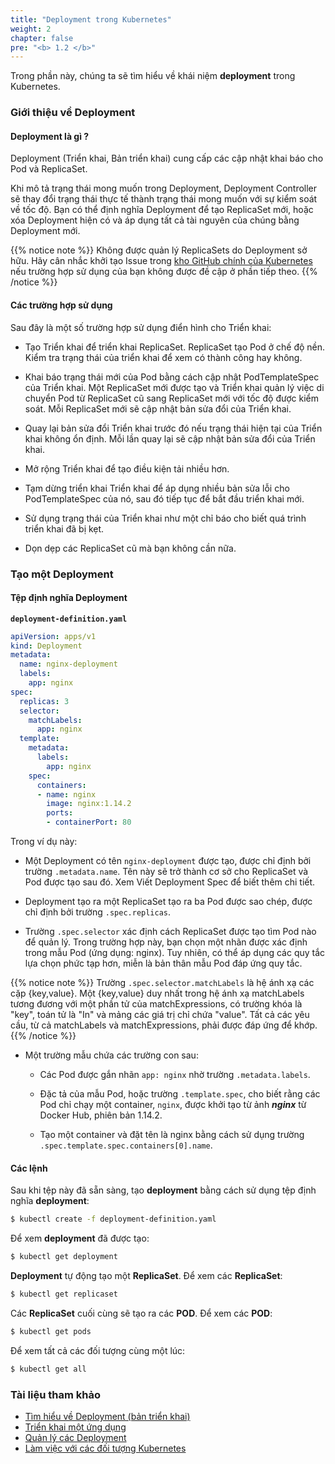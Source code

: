 ```yaml
---
title: "Deployment trong Kubernetes"
weight: 2
chapter: false
pre: "<b> 1.2 </b>"
---
```


Trong phần này, chúng ta sẽ tìm hiểu về khái niệm **deployment** trong Kubernetes.

### Giới thiệu về Deployment
#### Deployment là gì ?

Deployment (Triển khai, Bản triển khai) cung cấp các cập nhật khai báo cho Pod và ReplicaSet.

Khi mô tả trạng thái mong muốn trong Deployment, Deployment Controller sẽ thay đổi trạng thái thực tế thành trạng thái mong muốn với sự kiểm soát về tốc độ. Bạn có thể định nghĩa Deployment để tạo ReplicaSet mới, hoặc xóa Deployment hiện có và áp dụng tất cả tài nguyên của chúng bằng Deployment mới.

{{% notice note %}}
Không được quản lý ReplicaSets do Deployment sở hữu. Hãy cân nhắc khởi tạo Issue trong [kho GitHub chính của Kubernetes](https://github.com/kubernetes/kubernetes/issues) nếu trường hợp sử dụng của bạn không được đề cập ở phần tiếp theo.
{{% /notice %}}

#### Các trường hợp sử dụng
Sau đây là một số trường hợp sử dụng điển hình cho Triển khai:

- Tạo Triển khai để triển khai ReplicaSet. ReplicaSet tạo Pod ở chế độ nền. Kiểm tra trạng thái của triển khai để xem có thành công hay không.

- Khai báo trạng thái mới của Pod bằng cách cập nhật PodTemplateSpec của Triển khai. Một ReplicaSet mới được tạo và Triển khai quản lý việc di chuyển Pod từ ReplicaSet cũ sang ReplicaSet mới với tốc độ được kiểm soát. Mỗi ReplicaSet mới sẽ cập nhật bản sửa đổi của Triển khai.

- Quay lại bản sửa đổi Triển khai trước đó nếu trạng thái hiện tại của Triển khai không ổn định. Mỗi lần quay lại sẽ cập nhật bản sửa đổi của Triển khai.

- Mở rộng Triển khai để tạo điều kiện tải nhiều hơn.

- Tạm dừng triển khai Triển khai để áp dụng nhiều bản sửa lỗi cho PodTemplateSpec của nó, sau đó tiếp tục để bắt đầu triển khai mới.

- Sử dụng trạng thái của Triển khai như một chỉ báo cho biết quá trình triển khai đã bị kẹt.

- Dọn dẹp các ReplicaSet cũ mà bạn không cần nữa.


### Tạo một Deployment
#### Tệp định nghĩa Deployment

**`deployment-definition.yaml`**
```yaml
apiVersion: apps/v1
kind: Deployment
metadata:
  name: nginx-deployment
  labels:
    app: nginx
spec:
  replicas: 3
  selector:
    matchLabels:
      app: nginx
  template:
    metadata:
      labels:
        app: nginx
    spec:
      containers:
      - name: nginx
        image: nginx:1.14.2
        ports:
        - containerPort: 80
```

Trong ví dụ này:

- Một Deployment có tên `nginx-deployment` được tạo, được chỉ định bởi trường `.metadata.name`. Tên này sẽ trở thành cơ sở cho ReplicaSet và Pod được tạo sau đó. Xem Viết Deployment Spec để biết thêm chi tiết.

- Deployment tạo ra một ReplicaSet tạo ra ba Pod được sao chép, được chỉ định bởi trường `.spec.replicas`.

- Trường `.spec.selector` xác định cách ReplicaSet được tạo tìm Pod nào để quản lý. Trong trường hợp này, bạn chọn một nhãn được xác định trong mẫu Pod (ứng dụng: nginx). Tuy nhiên, có thể áp dụng các quy tắc lựa chọn phức tạp hơn, miễn là bản thân mẫu Pod đáp ứng quy tắc.

{{% notice note %}}
Trường `.spec.selector.matchLabels` là hệ ánh xạ các cặp {key,value}. Một {key,value} duy nhất trong hệ ánh xạ matchLabels tương đương với một phần tử của matchExpressions, có trường khóa là "key", toán tử là "In" và mảng các giá trị ​​chỉ chứa "value". Tất cả các yêu cầu, từ cả matchLabels và matchExpressions, phải được đáp ứng để khớp.
{{% /notice %}}

- Một trường mẫu chứa các trường con sau:

  - Các Pod được gắn nhãn `app: nginx` nhờ trường `.metadata.labels`.

  - Đặc tả của mẫu Pod, hoặc trường `.template.spec`, cho biết rằng các Pod chỉ chạy một container, `nginx`, được khởi tạo từ ảnh **_nginx_** từ Docker Hub, phiên bản 1.14.2.

  - Tạo một container và đặt tên là nginx bằng cách sử dụng trường `.spec.template.spec.containers[0].name`.

#### Các lệnh

Sau khi tệp này đã sẵn sàng, tạo **deployment** bằng cách sử dụng tệp định nghĩa **deployment**:

```bash
$ kubectl create -f deployment-definition.yaml
```

Để xem **deployment** đã được tạo:

```bash
$ kubectl get deployment
```

**Deployment** tự động tạo một **ReplicaSet**. Để xem các **ReplicaSet**:

```bash
$ kubectl get replicaset
```

Các **ReplicaSet** cuối cùng sẽ tạo ra các **POD**. Để xem các **POD**:

```bash
$ kubectl get pods
```

Để xem tất cả các đối tượng cùng một lúc:

```bash
$ kubectl get all
```

### Tài liệu tham khảo

- [Tìm hiểu về Deployment (bản triển khai)](https://kubernetes.io/docs/concepts/workloads/controllers/deployment/)
- [Triển khai một ứng dụng](https://kubernetes.io/docs/tutorials/kubernetes-basics/deploy-app/deploy-intro/)
- [Quản lý các Deployment](https://kubernetes.io/docs/concepts/cluster-administration/manage-deployment/)
- [Làm việc với các đối tượng Kubernetes](https://kubernetes.io/docs/concepts/overview/working-with-objects/kubernetes-objects/)